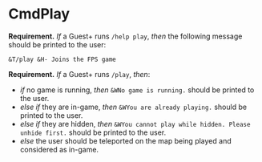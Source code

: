 # CmdPlay

**Requirement.** *If* a Guest+ runs `/help play`, *then* the following message should be printed to the user:

```
&T/play &H- Joins the FPS game
```

**Requirement.** *If* a Guest+ runs `/play`, *then*:
+ *if* no game is running, *then* `&WNo game is running.` should be printed to the user.
+ *else if* they are in-game, *then* `&WYou are already playing.` should be printed to the user.
+ *else if* they are hidden, *then* `&WYou cannot play while hidden. Please unhide first.` should be printed to the user.
+ *else* the user should be teleported on the map being played and considered as in-game.
